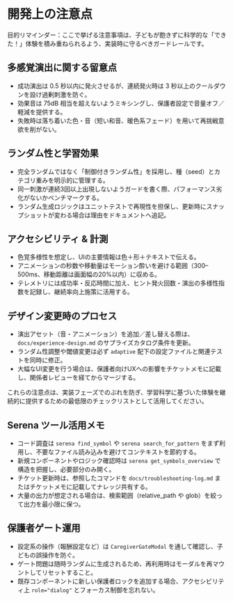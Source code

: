 # 開発上の注意点

目的リマインダー：ここで挙げる注意事項は、子どもが飽きずに科学的な「できた！」体験を積み重ねられるよう、実装時に守るべきガードレールです。

## 多感覚演出に関する留意点
- 成功演出は 0.5 秒以内に発火させるが、連続発火時は 3 秒以上のクールダウンを設け過剰刺激を防ぐ。
- 効果音は 75dB 相当を超えないようミキシングし、保護者設定で音量オフ／軽減を提供する。
- 失敗時は落ち着いた色・音（短い和音、暖色系フェード）を用いて再挑戦意欲を削がない。

## ランダム性と学習効果
- 完全ランダムではなく「制御付きランダム性」を採用し、種（seed）とカテゴリ重みを明示的に管理する。
- 同一刺激が連続3回以上出現しないようガードを書く際、パフォーマンス劣化がないかベンチマークする。
- ランダム生成ロジックはユニットテストで再現性を担保し、更新時にスナップショットが変わる場合は理由をドキュメントへ追記。

## アクセシビリティ & 計測
- 色覚多様性を想定し、UIの主要情報は色＋形＋テキストで伝える。
- アニメーションの秒数や移動量はモーション酔いを避ける範囲（300–500ms、移動距離は画面幅の20%以内）に収める。
- テレメトリには成功率・反応時間に加え、ヒント発火回数・演出の多様性指数を記録し、継続率向上施策に活用する。

## デザイン変更時のプロセス
- 演出アセット（音・アニメーション）を追加／差し替える際は、`docs/experience-design.md` のサプライズカタログ条件を更新。
- ランダム性調整や閾値変更は必ず `adaptive` 配下の設定ファイルと関連テストを同時に修正。
- 大幅なUI変更を行う場合は、保護者向けUXへの影響をチケットメモに記載し、関係者レビューを経てからマージする。

これらの注意点は、実装フェーズでのぶれを防ぎ、学習科学に基づいた体験を継続的に提供するための最低限のチェックリストとして活用してください。


## Serena ツール活用メモ
- コード調査は `serena find_symbol` や `serena search_for_pattern` をまず利用し、不要なファイル読み込みを避けてコンテキストを節約する。
- 新規コンポーネントやロジック確認時は `serena get_symbols_overview` で構造を把握し、必要部分のみ開く。
- チケット更新時は、参照したコマンドを `docs/troubleshooting-log.md` またはチケットメモに記載してナレッジ共有する。
- 大量の出力が想定される場合は、検索範囲（relative_path や glob）を絞って出力を最小限に保つ。

## 保護者ゲート運用
- 設定系の操作（報酬設定など）は `CaregiverGateModal` を通して確認し、子どもの誤操作を防ぐ。
- ゲート問題は随時ランダムに生成されるため、再利用時はモーダルを再マウントしてリセットすること。
- 既存コンポーネントに新しい保護者ロックを追加する場合、アクセシビリティ上 `role="dialog"` とフォーカス制御を忘れない。
